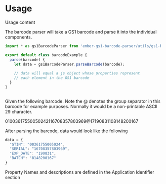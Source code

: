 # Usage

Usage content

The barcode parser will take a GS1 barcode and parse it into the individual components.

```js
import * as gs1BarcodeParser from 'ember-gs1-barcode-parser/utils/gs1-barcode-parser';

export default class barcodeExample {
  parse(barcode) {
    let data = gs1BarcodeParser.parseBarcode(barcode);
    
    // data will equal a js object whose properties represent
    // each element in the GS1 barcode
  }
}
  
```

Given the following barcode. Note the @ denotes the group separator in this barcode 
for example purposes. Normally it would be a non-printable ASCII 29 character.

01003617550050242116708357803969@17190831108148200167

After parsing the barcode, data would look like the following

```js
data = {
  "GTIN": "00361755005024",
  "SERIAL": "16708357803969",
  "EXP_DATE": "190831",
  "BATCH": "8148200167"
}
```

Property Names and descriptions are defined in the Application Identifier section

